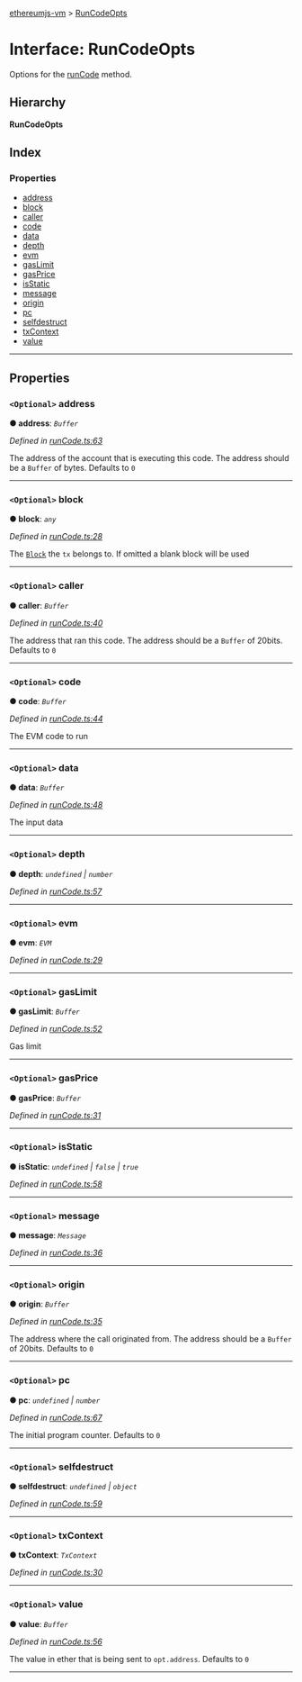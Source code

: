 [ethereumjs-vm](../README.md) > [RunCodeOpts](../interfaces/runcodeopts.md)

# Interface: RunCodeOpts

Options for the [runCode](../classes/vm.md#runcode) method.

## Hierarchy

**RunCodeOpts**

## Index

### Properties

* [address](runcodeopts.md#address)
* [block](runcodeopts.md#block)
* [caller](runcodeopts.md#caller)
* [code](runcodeopts.md#code)
* [data](runcodeopts.md#data)
* [depth](runcodeopts.md#depth)
* [evm](runcodeopts.md#evm)
* [gasLimit](runcodeopts.md#gaslimit)
* [gasPrice](runcodeopts.md#gasprice)
* [isStatic](runcodeopts.md#isstatic)
* [message](runcodeopts.md#message)
* [origin](runcodeopts.md#origin)
* [pc](runcodeopts.md#pc)
* [selfdestruct](runcodeopts.md#selfdestruct)
* [txContext](runcodeopts.md#txcontext)
* [value](runcodeopts.md#value)

---

## Properties

<a id="address"></a>

### `<Optional>` address

**● address**: *`Buffer`*

*Defined in [runCode.ts:63](https://github.com/ethereumjs/ethereumjs-vm/blob/439570a/lib/runCode.ts#L63)*

The address of the account that is executing this code. The address should be a `Buffer` of bytes. Defaults to `0`

___
<a id="block"></a>

### `<Optional>` block

**● block**: *`any`*

*Defined in [runCode.ts:28](https://github.com/ethereumjs/ethereumjs-vm/blob/439570a/lib/runCode.ts#L28)*

The [`Block`](https://github.com/ethereumjs/ethereumjs-block) the `tx` belongs to. If omitted a blank block will be used

___
<a id="caller"></a>

### `<Optional>` caller

**● caller**: *`Buffer`*

*Defined in [runCode.ts:40](https://github.com/ethereumjs/ethereumjs-vm/blob/439570a/lib/runCode.ts#L40)*

The address that ran this code. The address should be a `Buffer` of 20bits. Defaults to `0`

___
<a id="code"></a>

### `<Optional>` code

**● code**: *`Buffer`*

*Defined in [runCode.ts:44](https://github.com/ethereumjs/ethereumjs-vm/blob/439570a/lib/runCode.ts#L44)*

The EVM code to run

___
<a id="data"></a>

### `<Optional>` data

**● data**: *`Buffer`*

*Defined in [runCode.ts:48](https://github.com/ethereumjs/ethereumjs-vm/blob/439570a/lib/runCode.ts#L48)*

The input data

___
<a id="depth"></a>

### `<Optional>` depth

**● depth**: *`undefined` \| `number`*

*Defined in [runCode.ts:57](https://github.com/ethereumjs/ethereumjs-vm/blob/439570a/lib/runCode.ts#L57)*

___
<a id="evm"></a>

### `<Optional>` evm

**● evm**: *`EVM`*

*Defined in [runCode.ts:29](https://github.com/ethereumjs/ethereumjs-vm/blob/439570a/lib/runCode.ts#L29)*

___
<a id="gaslimit"></a>

### `<Optional>` gasLimit

**● gasLimit**: *`Buffer`*

*Defined in [runCode.ts:52](https://github.com/ethereumjs/ethereumjs-vm/blob/439570a/lib/runCode.ts#L52)*

Gas limit

___
<a id="gasprice"></a>

### `<Optional>` gasPrice

**● gasPrice**: *`Buffer`*

*Defined in [runCode.ts:31](https://github.com/ethereumjs/ethereumjs-vm/blob/439570a/lib/runCode.ts#L31)*

___
<a id="isstatic"></a>

### `<Optional>` isStatic

**● isStatic**: *`undefined` \| `false` \| `true`*

*Defined in [runCode.ts:58](https://github.com/ethereumjs/ethereumjs-vm/blob/439570a/lib/runCode.ts#L58)*

___
<a id="message"></a>

### `<Optional>` message

**● message**: *`Message`*

*Defined in [runCode.ts:36](https://github.com/ethereumjs/ethereumjs-vm/blob/439570a/lib/runCode.ts#L36)*

___
<a id="origin"></a>

### `<Optional>` origin

**● origin**: *`Buffer`*

*Defined in [runCode.ts:35](https://github.com/ethereumjs/ethereumjs-vm/blob/439570a/lib/runCode.ts#L35)*

The address where the call originated from. The address should be a `Buffer` of 20bits. Defaults to `0`

___
<a id="pc"></a>

### `<Optional>` pc

**● pc**: *`undefined` \| `number`*

*Defined in [runCode.ts:67](https://github.com/ethereumjs/ethereumjs-vm/blob/439570a/lib/runCode.ts#L67)*

The initial program counter. Defaults to `0`

___
<a id="selfdestruct"></a>

### `<Optional>` selfdestruct

**● selfdestruct**: *`undefined` \| `object`*

*Defined in [runCode.ts:59](https://github.com/ethereumjs/ethereumjs-vm/blob/439570a/lib/runCode.ts#L59)*

___
<a id="txcontext"></a>

### `<Optional>` txContext

**● txContext**: *`TxContext`*

*Defined in [runCode.ts:30](https://github.com/ethereumjs/ethereumjs-vm/blob/439570a/lib/runCode.ts#L30)*

___
<a id="value"></a>

### `<Optional>` value

**● value**: *`Buffer`*

*Defined in [runCode.ts:56](https://github.com/ethereumjs/ethereumjs-vm/blob/439570a/lib/runCode.ts#L56)*

The value in ether that is being sent to `opt.address`. Defaults to `0`

___

